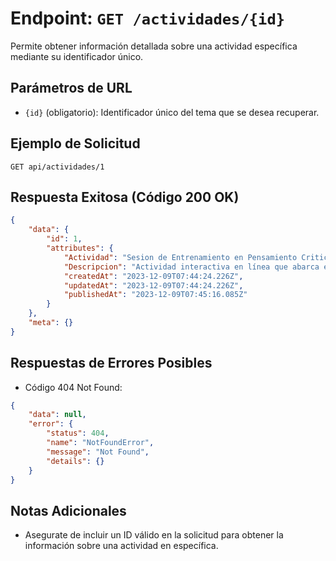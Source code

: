 # Endpoint: `GET /actividades/{id}`

Permite obtener información detallada sobre una actividad específica mediante su identificador único.

## Parámetros de URL
- `{id}` (obligatorio): Identificador único del tema que se desea recuperar.

## Ejemplo de Solicitud
```http
GET api/actividades/1
```

## Respuesta Exitosa (Código 200 OK)
```json
{
    "data": {
        "id": 1,
        "attributes": {
            "Actividad": "Sesion de Entrenamiento en Pensamiento Critico",
            "Descripcion": "Actividad interactiva en línea que abarca ejercicios de análisis, resolución de problemas y toma de decisiones para estimular el pensamiento crítico en jóvenes",
            "createdAt": "2023-12-09T07:44:24.226Z",
            "updatedAt": "2023-12-09T07:44:24.226Z",
            "publishedAt": "2023-12-09T07:45:16.085Z"
        }
    },
    "meta": {}
}
```

## Respuestas de Errores Posibles
- Código 404 Not Found:

```json
{
    "data": null,
    "error": {
        "status": 404,
        "name": "NotFoundError",
        "message": "Not Found",
        "details": {}
    }
}
```

## Notas Adicionales

- Asegurate de incluir un ID válido en la solicitud para obtener la información
  sobre una actividad en específica.